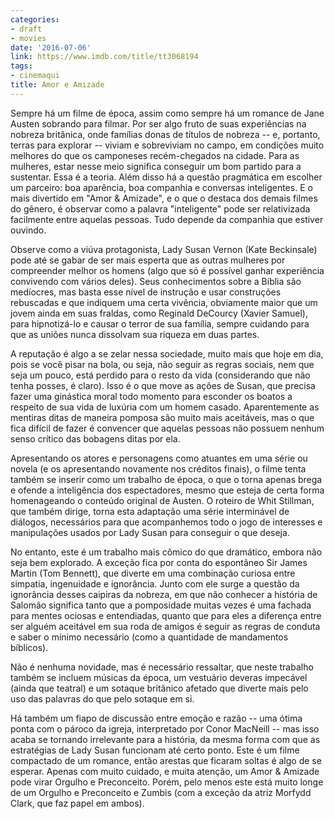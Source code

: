 ```yaml
---
categories:
- draft
- movies
date: '2016-07-06'
link: https://www.imdb.com/title/tt3068194
tags:
- cinemaqui
title: Amor e Amizade
---
```


Sempre há um filme de época, assim como sempre há um romance de Jane Austen sobrando para filmar. Por ser algo fruto de suas experiências na nobreza britânica, onde famílias donas de títulos de nobreza -- e, portanto, terras para explorar -- viviam e sobreviviam no campo, em condições muito melhores do que os camponeses recém-chegados na cidade. Para as mulheres, estar nesse meio significa conseguir um bom partido para a sustentar. Essa é a teoria. Além disso há a questão pragmática em escolher um parceiro: boa aparência, boa companhia e conversas inteligentes. E o mais divertido em "Amor & Amizade", e o que o destaca dos demais filmes do gênero, é observar como a palavra "inteligente" pode ser relativizada facilmente entre aquelas pessoas. Tudo depende da companhia que estiver ouvindo.

Observe como a viúva protagonista, Lady Susan Vernon (Kate Beckinsale) pode até se gabar de ser mais esperta que as outras mulheres por compreender melhor os homens (algo que só é possível ganhar experiência convivendo com vários deles). Seus conhecimentos sobre a Bíblia são medíocres, mas basta esse nível de instrução e usar construções rebuscadas e que indiquem uma certa vivência, obviamente maior que um jovem ainda em suas fraldas, como Reginald DeCourcy (Xavier Samuel), para hipnotizá-lo e causar o terror de sua família, sempre cuidando para que as uniões nunca dissolvam sua riqueza em duas partes.

A reputação é algo a se zelar nessa sociedade, muito mais que hoje em dia, pois se você pisar na bola, ou seja, não seguir as regras sociais, nem que seja um pouco, está perdido para o resto da vida (considerando que não tenha posses, é claro). Isso é o que move as ações de Susan, que precisa fazer uma ginástica moral todo momento para esconder os boatos a respeito de sua vida de luxúria com um homem casado. Aparentemente as mentiras ditas de maneira pomposa são muito mais aceitáveis, mas o que fica difícil de fazer é convencer que aquelas pessoas não possuem nenhum senso crítico das bobagens ditas por ela.

Apresentando os atores e personagens como atuantes em uma série ou novela (e os apresentando novamente nos créditos finais), o filme tenta também se inserir como um trabalho de época, o que o torna apenas brega e ofende a inteligência dos espectadores, mesmo que esteja de certa forma homenageando o conteúdo original de Austen. O roteiro de Whit Stillman, que também dirige, torna esta adaptação uma série interminável de diálogos, necessários para que acompanhemos todo o jogo de interesses e manipulações usados por Lady Susan para conseguir o que deseja.

No entanto, este é um trabalho mais cômico do que dramático, embora não seja bem explorado. A exceção fica por conta do espontâneo Sir James Martin (Tom Bennett), que diverte em uma combinação curiosa entre simpatia, ingenuidade e ignorância. Junto com ele surge a questão da ignorância desses caipiras da nobreza, em que não conhecer a história de Salomão significa tanto que a pomposidade muitas vezes é uma fachada para mentes ociosas e entendiadas, quanto que para eles a diferença entre ser alguém aceitável em sua roda de amigos é seguir as regras de conduta e saber o mínimo necessário (como a quantidade de mandamentos bíblicos).

Não é nenhuma novidade, mas é necessário ressaltar, que neste trabalho também se incluem músicas da época, um vestuário deveras impecável (ainda que teatral) e um sotaque britânico afetado que diverte mais pelo uso das palavras do que pelo sotaque em si.

Há também um fiapo de discussão entre emoção e razão -- uma ótima ponta com o pároco da igreja, interpretado por Conor MacNeill -- mas isso acaba se tornando irrelevante para a história, da mesma forma com que as estratégias de Lady Susan funcionam até certo ponto. Este é um filme compactado de um romance, então arestas que ficaram soltas é algo de se esperar. Apenas com muito cuidado, e muita atenção, um Amor & Amizade pode virar Orgulho e Preconceito. Porém, pelo menos este está muito longe de um Orgulho e Preconceito e Zumbis (com a exceção da atriz Morfydd Clark, que faz papel em ambos).